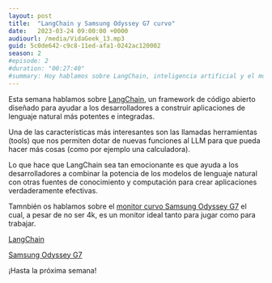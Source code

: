 ```yaml
---
layout: post
title:  "LangChain y Samsung Odyssey G7 curvo"
date:   2023-03-24 09:00:00 +0000
audiourl: /media/VidaGeek_13.mp3
guid: 5c0de642-c9c8-11ed-afa1-0242ac120002
season: 2
#episode: 2
#duration: "00:27:40"
#summary: Hoy hablamos sobre LangChain, inteligencia artificial y el monitor Samsung Odyssey G7 curvo
---
```

Esta semana hablamos sobre [LangChain][langchain], un framework de código abierto diseñado para ayudar a los desarrolladores a construir aplicaciones de lenguaje natural más potentes e integradas.

Una de las características más interesantes son las llamadas herramientas (tools) que nos permiten dotar de nuevas funciones al LLM para que pueda hacer más cosas (como por ejemplo una calculadora).

Lo que hace que LangChain sea tan emocionante es que ayuda a los desarrolladores a combinar la potencia de los modelos de lenguaje natural con otras fuentes de conocimiento y computación para crear aplicaciones verdaderamente efectivas. 

Tamnbién os hablamos sobre el [monitor curvo Samsung Odyssey G7][samsung] el cual, a pesar de no ser 4k, es un monitor ideal tanto para jugar como para trabajar.

[LangChain][langchain]

[Samsung Odyssey G7][samsung]

¡Hasta la próxima semana!

[samsung]: https://amzn.to/4097gwz
[langchain]: https://langchain.readthedocs.io/en/latest/
